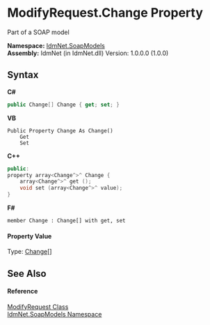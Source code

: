 # ModifyRequest.Change Property 
 

Part of a SOAP model

**Namespace:**&nbsp;<a href="N_IdmNet_SoapModels">IdmNet.SoapModels</a><br />**Assembly:**&nbsp;IdmNet (in IdmNet.dll) Version: 1.0.0.0 (1.0.0)

## Syntax

**C#**<br />
``` C#
public Change[] Change { get; set; }
```

**VB**<br />
``` VB
Public Property Change As Change()
	Get
	Set
```

**C++**<br />
``` C++
public:
property array<Change^>^ Change {
	array<Change^>^ get ();
	void set (array<Change^>^ value);
}
```

**F#**<br />
``` F#
member Change : Change[] with get, set

```


#### Property Value
Type: <a href="T_IdmNet_SoapModels_Change">Change</a>[]

## See Also


#### Reference
<a href="T_IdmNet_SoapModels_ModifyRequest">ModifyRequest Class</a><br /><a href="N_IdmNet_SoapModels">IdmNet.SoapModels Namespace</a><br />